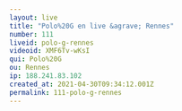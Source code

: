 ```yaml
---
layout: live
title: "Polo%20G en live &agrave; Rennes"
number: 111
liveid: polo-g-rennes
videoid: XMF6Tv-wKsI
qui: Polo%20G
ou: Rennes
ip: 188.241.83.102
created_at: 2021-04-30T09:34:12.001Z
permalink: 111-polo-g-rennes
---
```

